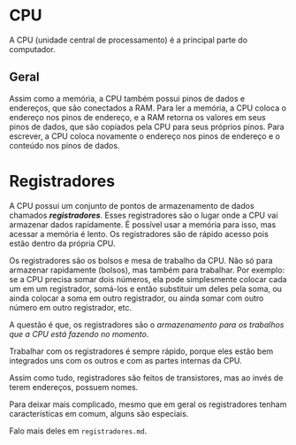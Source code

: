 # CPU

A CPU (unidade central de processamento) é a principal parte do computador.

## Geral

Assim como a memória, a CPU também possui pinos de dados e endereços, que são
conectados a RAM. Para ler a memória, a CPU coloca o endereço nos pinos de
endereço, e a RAM retorna os valores em seus pinos de dados, que são copiados
pela CPU para seus próprios pinos. Para escrever, a CPU coloca novamente
o endereço nos pinos de endereço e o conteúdo nos pinos de dados.

# Registradores

A CPU possui um conjunto de pontos de armazenamento de dados chamados
***registradores***. Esses registradores são o lugar onde a CPU vai armazenar
dados rapidamente. É possível usar a memória para isso, mas acessar a memória
é lento. Os registradores são de rápido acesso pois estão dentro da própria CPU.

Os registradores são os bolsos e mesa de trabalho da CPU. Não só para armazenar
rapidamente (bolsos), mas também para trabalhar. Por exemplo: se a CPU precisa
somar dois números, ela pode simplesmente colocar cada um em um registrador,
somá-los e então substituir um deles pela soma, ou ainda colocar a soma em outro
registrador, ou ainda somar com outro número em outro registrador, etc.

A questão é que, os registradores são o _armazenamento para os trabalhos que
a CPU está fazendo no momento_.

Trabalhar com os registradores é sempre rápido, porque eles estão bem integrados
uns com os outros e com as partes internas da CPU.

Assim como tudo, registradores são feitos de transistores, mas ao invés de terem
endereços, possuem nomes.

Para deixar mais complicado, mesmo que em geral os registradores tenham
características em comum, alguns são especiais.

Falo mais deles em `registradores.md`.
